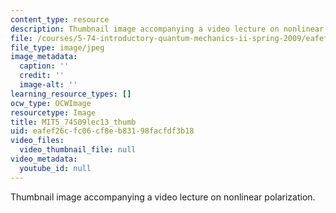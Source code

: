 ```yaml
---
content_type: resource
description: Thumbnail image accompanying a video lecture on nonlinear polarization.
file: /courses/5-74-introductory-quantum-mechanics-ii-spring-2009/eafef26cfc06cf8eb83198facfdf3b18_MIT5_74S09lec13_thumb.jpg
file_type: image/jpeg
image_metadata:
  caption: ''
  credit: ''
  image-alt: ''
learning_resource_types: []
ocw_type: OCWImage
resourcetype: Image
title: MIT5_74S09lec13_thumb
uid: eafef26c-fc06-cf8e-b831-98facfdf3b18
video_files:
  video_thumbnail_file: null
video_metadata:
  youtube_id: null
---
```

Thumbnail image accompanying a video lecture on nonlinear polarization.

